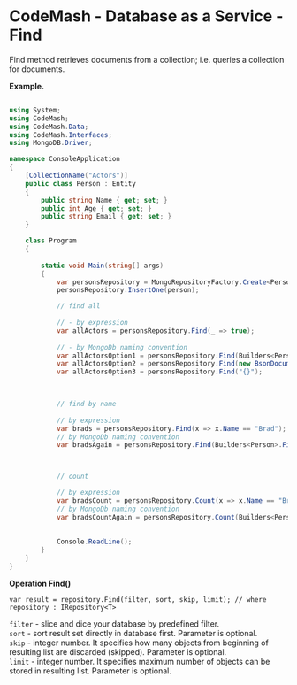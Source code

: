# CodeMash  - Database as a Service - Find

 Find method retrieves documents from a collection; i.e. queries a collection for documents.

**Example.**

```csharp

using System;
using CodeMash;
using CodeMash.Data;
using CodeMash.Interfaces;
using MongoDB.Driver;

namespace ConsoleApplication
{
    [CollectionName("Actors")]
    public class Person : Entity
    {
        public string Name { get; set; }
        public int Age { get; set; }
        public string Email { get; set; }
    }

    class Program
    {
        
        static void Main(string[] args)
        {
			var personsRepository = MongoRepositoryFactory.Create<Person>();						
			personsRepository.InsertOne(person);

            // find all
            
            // - by expression 
            var allActors = personsRepository.Find(_ => true);
            
			// - by MongoDb naming convention
            var allActorsOption1 = personsRepository.Find(Builders<Person>.Filter.Empty);
            var allActorsOption2 = personsRepository.Find(new BsonDocument());
            var allActorsOption3 = personsRepository.Find("{}");


            
			// find by name
            
            // by expression
            var brads = personsRepository.Find(x => x.Name == "Brad");            
			// by MongoDb naming convention
            var bradsAgain = personsRepository.Find(Builders<Person>.Filter.Eq(x => x.Name, "Brad"));



            // count

            // by expression
            var bradsCount = personsRepository.Count(x => x.Name == "Brad");
            // by MongoDb naming convention
            var bradsCountAgain = personsRepository.Count(Builders<Person>.Filter.Eq(x => x.Name, "Brad"));
            
            
            Console.ReadLine();
        }
    }
}
```

**Operation Find()**
```
var result = repository.Find(filter, sort, skip, limit); // where repository : IRepository<T>
```
`filter` - slice and dice your database by predefined filter.    
`sort` - sort result set directly in database first. Parameter is optional.  
`skip` - integer number. It specifies how many objects from beginning of resulting list are discarded (skipped). Parameter is optional.  
`limit` - integer number. It specifies maximum number of objects can be stored in resulting list. Parameter is optional.  
